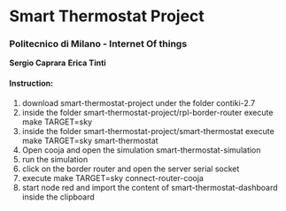 # Smart Thermostat Project

### Politecnico di Milano - Internet Of things


**Sergio Caprara**
**Erica Tinti**


#### Instruction:
1. download smart-thermostat-project under the folder contiki-2.7
2. inside the folder smart-thermostat-project/rpl-border-router execute make TARGET=sky
3. inside the folder smart-thermostat-project/smart-thermostat execute make TARGET=sky smart-thermostat
4. Open cooja and open the simulation smart-thermostat-simulation
5. run the simulation
6. click on the border router and open the server serial socket
5. execute make TARGET=sky connect-router-cooja
6. start node red and import the content of smart-thermostat-dashboard inside the clipboard
